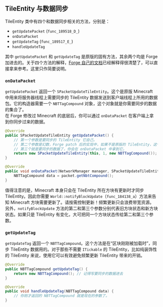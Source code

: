 ## TileEntity 与数据同步

TileEntity 类中有四个和数据同步相关的方法，分别是：

  * `getUpdatePacket` (`func_189518_D_`)
  * `onDataPacket`
  * `getUpdateTag` (`func_189517_E_`)
  * `handleUpdateTag`

其中 `getUpdatePacket` 和 `getUpdateTag` 是原版的固有方法，其余两个均是 Forge 加进去的。关于四个方法的解释，[Forge 自己的文档](http://mcforge.readthedocs.io/en/latest/tileentities/tileentity/)已经解释得很清楚了，可以直接拿来参考。这里只作简要说明。

### `onDataPacket`

`getUpdatePacket` 返回一个 `SPacketUpdateTileEntity`。这个是原版 Minecraft 中用来将服务器线程上需要同步的 TileEntity 数据发送到客户端线程上所用的数据包。它的构造器需要一个 `NBTTagCompound` 对象，这个对象就是你需要同步的数据的集合了。  
在 Forge 修改过 Minecraft 的底层后，你可以通过 `onDataPacket` 在客户端上拿到你同步过来的数据。

```java
@Override
public SPacketUpdateTileEntity getUpdatePacket() {
    // 第一个参数是要同步的 TileEntity 它自己。
    // 第二个参数是幻数，Forge patch 后的实现中，如果不是原版的 TileEntity，这个参数就没有意义。
    // 第三个就是要同步的数据了，你会在 onDataPacket 中拿到它。
    return new SPacketUpdateTileEntity(this, 1, new NBTTagCompound());
}

@Override
public void onDataPacket(NetworkManager manager, SPacketUpdateTileEntity packet) {
    NBTTagCompound data = packet.getNbtCompound();
}
```

值得注意的是，Minecraft 本身只会在 TileEntity 所在方块有更新时才同步 TileEntity。因此你需要 `World::notifyBlockUpdate`（`func_184138_a`）方法来告知 Minecraft 方块需要更新了。请按需控制更新！频繁更新只会浪费带宽资源。  
另外，`notifyBlockUpdate` 方法的第二和第三个参数分别代表旧方块状态和新方块状态。如果只是 TileEntity 有变化，大可把同一个方块状态传给第二和第三个参数。

### `getUpdateTag`

`getUpdateTag` 返回一个 `NBTTagCompound`。这个方法是在“区块刚刚被加载时”，同步 TileEntity 数据用的。对于那些不需要 `ITickable` 的 TileEntity，比如纯装饰性的 TileEntity 来说，使用它可以有效避免频繁更新 TileEntity 带来的开销。

```java
@Override
public NBTTagCompound getUpdateTag() {
    return new NBTTagCompound(); // 记得写要同步的数据进去
}

@Override
public void handleUpdateTag(NBTTagCompound data) {
    // 你刚才返回的 NBTTagCompound 就是现在的参数了。
}
```
